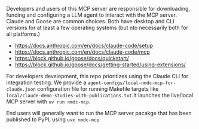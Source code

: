 Developers and users of this MCP server are responsible for downloading, funding and configuring a LLM agent
to interact with the MCP server. Claude and Goose are common choices. Both have desktop and CLI versions
for at least a few operating systems (but nto necessarily both for all platforms.)

* https://docs.anthropic.com/en/docs/claude-code/setup
* https://docs.anthropic.com/en/docs/claude-code/mcp
* https://block.github.io/goose/docs/quickstart/
* https://block.github.io/goose/docs/getting-started/using-extensions/

For developers development, this repo prioritizes using the Claude CLI for integration testing. We provide a
`agent-configs/local-nmdc-mcp-for-claude.json` configuration file
for running Makefile targets like `local/claude-demo-studies-with-publications.txt`.It launches the live/local
MCP server with `uv run nmdc-mcp`. 

End users will generally want to run the MCP server pacakge that has been published to PyPI, using
`uvx nmdc-mcp`
